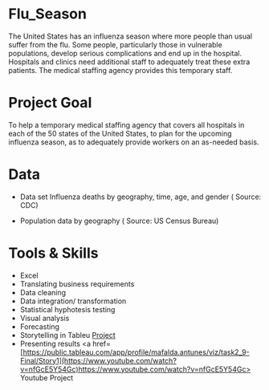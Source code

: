 # Flu_Season
The United States has an influenza season where more people than usual
suffer from the flu. Some people, particularly those in vulnerable populations, develop serious
complications and end up in the hospital. Hospitals and clinics need additional staff to
adequately treat these extra patients. The medical staffing agency provides this temporary
staff.

# Project Goal
To help a temporary medical staffing agency that covers all hospitals in each of the 50 states of the United States, to plan for the upcoming influenza season, as to adequately provide workers on an as-needed basis.

# Data 
- Data set Influenza deaths by geography, time, age, and gender ( Source: CDC)

- Population data by geography ( Source: US Census Bureau)
  

# Tools & Skills  
- Excel
- Translating business requirements
- Data cleaning
- Data integration/ transformation
- Statistical hyphotesis testing
- Visual analysis
- Forecasting
- Storytelling in Tableu <a href=https://public.tableau.com/app/profile/mafalda.antunes/viz/task2_9-Final/Story1> Project</a>
- Presenting results <a href=[https://public.tableau.com/app/profile/mafalda.antunes/viz/task2_9-Final/Story1](https://www.youtube.com/watch?v=nfGcE5Y54Gc)https://www.youtube.com/watch?v=nfGcE5Y54Gc> Youtube Project</a>
